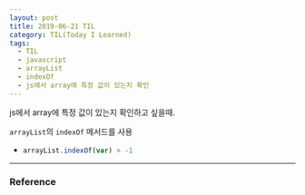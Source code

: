 ```yaml
---
layout: post
title: 2019-06-21 TIL
category: TIL(Today I Learned)
tags:
  - TIL
  - javascript
  - arrayList
  - indexOf
  - js에서 array에 특정 값이 있는지 확인
---
```






js에서 array에 특정 값이 있는지 확인하고 싶을때.

`arrayList`의 `indexOf` 메서드를 사용

- ```javascript
  arrayList.indexOf(var) > -1
  ```



---

### Reference

